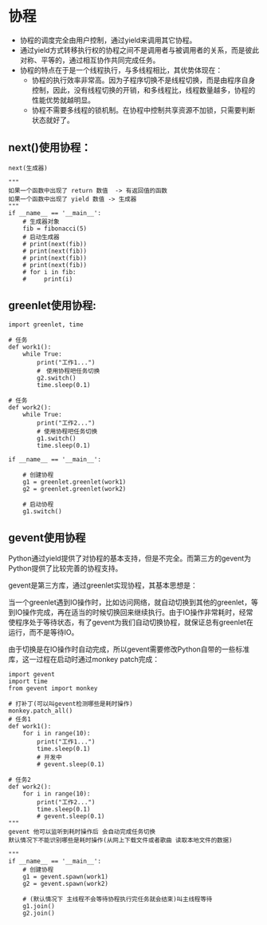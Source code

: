 # 协程

* 协程的调度完全由用户控制，通过yield来调用其它协程。
* 通过yield方式转移执行权的协程之间不是调用者与被调用者的关系，而是彼此对称、平等的，通过相互协作共同完成任务。
* 协程的特点在于是一个线程执行，与多线程相比，其优势体现在：
  * 协程的执行效率非常高。因为子程序切换不是线程切换，而是由程序自身控制，因此，没有线程切换的开销，和多线程比，线程数量越多，协程的性能优势就越明显。
  * 协程不需要多线程的锁机制。在协程中控制共享资源不加锁，只需要判断状态就好了。

## next\(\)使用协程：

`next(生成器)`

```text
"""
如果一个函数中出现了 return 数值  -> 有返回值的函数
如果一个函数中出现了 yield 数值 -> 生成器
"""
if __name__ == '__main__':
    # 生成器对象
    fib = fibonacci(5)
    # 启动生成器
    # print(next(fib))
    # print(next(fib))
    # print(next(fib))
    # print(next(fib))
    # for i in fib:
    #     print(i)
```

## greenlet使用协程:

```text
import greenlet, time

# 任务
def work1():
    while True:
        print("工作1...")
        #　使用协程吧任务切换
        g2.switch()
        time.sleep(0.1)

# 任务
def work2():
    while True:
        print("工作2...")
        # 使用协程吧任务切换
        g1.switch()
        time.sleep(0.1)

if __name__ == '__main__':

    # 创建协程
    g1 = greenlet.greenlet(work1)
    g2 = greenlet.greenlet(work2)

    # 启动协程
    g1.switch()
```

## gevent使用协程

Python通过yield提供了对协程的基本支持，但是不完全。而第三方的gevent为Python提供了比较完善的协程支持。

gevent是第三方库，通过greenlet实现协程，其基本思想是：

当一个greenlet遇到IO操作时，比如访问网络，就自动切换到其他的greenlet，等到IO操作完成，再在适当的时候切换回来继续执行。由于IO操作非常耗时，经常使程序处于等待状态，有了gevent为我们自动切换协程，就保证总有greenlet在运行，而不是等待IO。

由于切换是在IO操作时自动完成，所以gevent需要修改Python自带的一些标准库，这一过程在启动时通过monkey patch完成：

```text
import gevent
import time
from gevent import monkey

# 打补丁(可以叫gevent检测哪些是耗时操作)
monkey.patch_all()
# 任务1
def work1():
    for i in range(10):
        print("工作1...")
        time.sleep(0.1)
        # 开发中
        # gevent.sleep(0.1)

# 任务2
def work2():
    for i in range(10):
        print("工作2...")
        time.sleep(0.1)
        # gevent.sleep(0.1)
"""
gevent 他可以监听到耗时操作后 会自动完成任务切换
默认情况下不能识别哪些是耗时操作(从网上下载文件或者歌曲 读取本地文件的数据)

"""
if __name__ == '__main__':
    # 创建协程
    g1 = gevent.spawn(work1)
    g2 = gevent.spawn(work2)

    # (默认情况下 主线程不会等待协程执行完任务就会结束)叫主线程等待
    g1.join()
    g2.join()
```

